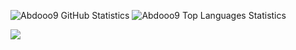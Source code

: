 ![Abdooo9 GitHub Statistics](https://github-readme-stats.vercel.app/api?username=abdooo9&count_private=true&show_icons=true&theme=react)
![Abdooo9 Top Languages Statistics](https://github-readme-stats.vercel.app/api/top-langs/?username=abdooo9&theme=react)

<a href="https://github.com/abdooo9?tab=followers">
  <img src="https://img.shields.io/github/followers/abdooo9?style=for-the-badge&logo=github">
</a>
